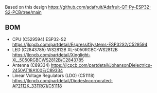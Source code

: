 Based on this design
https://github.com/adafruit/Adafruit-QT-Py-ESP32-S2-PCB/tree/main

## BOM

- CPU (C529594) ESP32-S2 https://jlcpcb.com/partdetail/EspressifSystems-ESP32S2/C529594
- LED (C2843785) WS2812B XL-5050RGBC-WS2812B https://jlcpcb.com/partdetail/Xinglight-XL_5050RGBCWS2812B/C2843785
- Antenna (C89334) https://jlcpcb.com/partdetail/JohansonDielectrics-2450AT18A100E/C89334
- Linear Voltage Regulators (LDO) (C51118) https://jlcpcb.com/partdetail/DiodesIncorporated-AP2112K_33TRG1/C51118